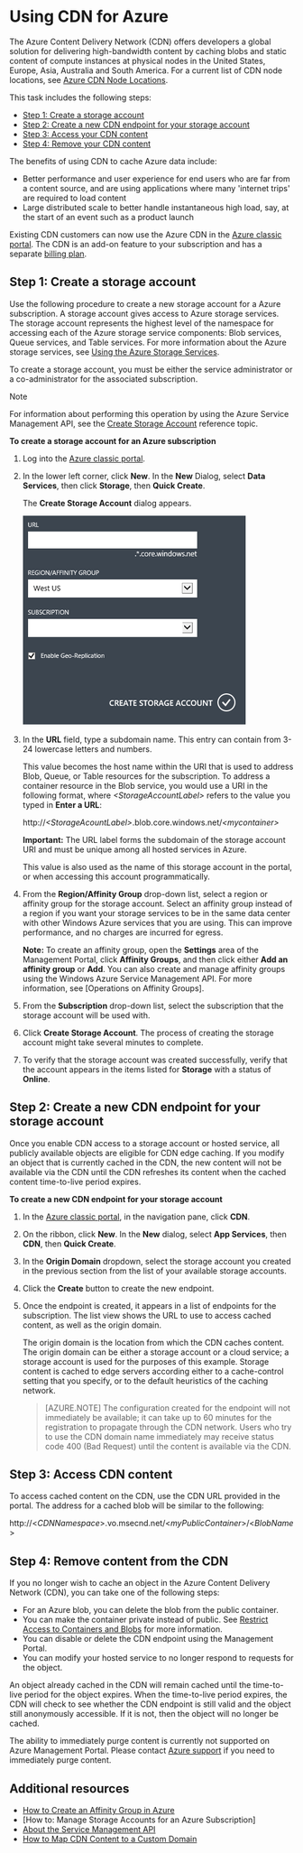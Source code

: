 # Using CDN for Azure
The Azure Content Delivery Network (CDN) offers developers a
global solution for delivering high-bandwidth content by caching blobs
and static content of compute instances at physical nodes in the United
States, Europe, Asia, Australia and South America. For a current list of
CDN node locations, see [Azure CDN Node Locations].

This task includes the following steps:

* [Step 1: Create a storage account](#Step1)
* [Step 2: Create a new CDN endpoint for your storage account](#Step2)
* [Step 3: Access your CDN content](#Step3)
* [Step 4: Remove your CDN content](#Step4)

The benefits of using CDN to cache Azure data include:

* Better performance and user experience for end users who are far from a content source, and are using applications where many 'internet trips' are required to load content
* Large distributed scale to better handle instantaneous high load, say, at the start of an event such as a product launch

Existing CDN customers can now use the Azure CDN in the [Azure classic portal]. The CDN is an add-on feature to your subscription and has a separate [billing plan].

<a id="Step1"> </a>

<h2>Step 1: Create a storage account</h2>

Use the following procedure to create a new storage account for a
Azure subscription. A storage account gives access to 
Azure storage services. The storage account represents the highest level
of the namespace for accessing each of the Azure storage service
components: Blob services, Queue services, and Table services. For more
information about the Azure storage services, see [Using the
Azure Storage Services](http://msdn.microsoft.com/library/azure/gg433040.aspx).

To create a storage account, you must be either the service
administrator or a co-administrator for the associated subscription.

> [!NOTE]
> For information about performing this operation by using the
> Azure Service Management API, see the [Create Storage Account](http://msdn.microsoft.com/library/windowsazure/hh264518.aspx) reference topic.
> 
> 

**To create a storage account for an Azure subscription**

1. Log into the [Azure classic portal].
2. In the lower left corner, click **New**. In the **New** Dialog, select **Data Services**, then click **Storage**, then **Quick Create**.
   
   The **Create Storage Account** dialog appears.
   
   ![Create Storage Account][create-new-storage-account]
3. In the **URL** field, type a subdomain name. This entry can contain from 3-24 lowercase letters and numbers.
   
    This value becomes the host name within the URI that is used to
    address Blob, Queue, or Table resources for the subscription. To
    address a container resource in the Blob service, you would use a
    URI in the following format, where *&lt;StorageAccountLabel&gt;* refers
    to the value you typed in **Enter a URL**:
   
    http://*&lt;StorageAcountLabel&gt;*.blob.core.windows.net/*&lt;mycontainer&gt;*
   
    **Important:** The URL label forms the subdomain of the storage
    account URI and must be unique among all hosted services in 
    Azure.
   
    This value is also used as the name of this storage account in the portal, or when accessing this account programmatically.
4. From the **Region/Affinity Group** drop-down list, select a region or affinity group for the storage account. Select an affinity group instead of a region if you want your storage services to be in the same data center with other Windows Azure services that you are using. This can improve performance, and no charges are incurred for egress.  
   
   **Note:** To create an affinity group, open the **Settings** area of the Management Portal, click **Affinity Groups**, and then click either **Add an affinity group** or **Add**. You can also create and manage affinity groups using the Windows Azure Service Management API. For more information, see [Operations on Affinity Groups].
5. From the **Subscription** drop-down list, select the subscription that the storage account will be used with.
6. Click **Create Storage Account**. The process of creating the storage account might take several minutes to complete.
7. To verify that the storage account was created successfully, verify that the account appears in the items listed for **Storage** with a status of **Online**.

<a id="Step2"> </a>

<h2>Step 2: Create a new CDN endpoint for your storage account</h2>

Once you enable CDN access to a storage account or hosted service, all
publicly available objects are eligible for CDN edge caching. If you
modify an object that is currently cached in the CDN, the new content
will not be available via the CDN until the CDN refreshes its content
when the cached content time-to-live period expires.

**To create a new CDN endpoint for your storage account**

1. In the [Azure classic portal], in the navigation pane, click **CDN**.
2. On the ribbon, click **New**. In the **New** dialog, select **App Services**, then **CDN**, then **Quick Create**.
3. In the **Origin Domain** dropdown, select the storage account you created in the previous section from the list of your available storage accounts. 
4. Click the **Create** button to create the new endpoint.
5. Once the endpoint is created, it appears in a list of endpoints for the subscription. The list view shows the URL to use to access cached content, as well as the origin domain. 
   
    The origin domain is the location from which the CDN caches
    content. The origin domain can be either a storage account or a cloud service; a storage account is used for the purposes of this example. Storage content is cached to edge servers according either to a cache-control setting that you specify, or to the default heuristics of the caching network. 

    > [AZURE.NOTE] The configuration created for the endpoint will not
    immediately be available; it can take up to 60 minutes for the
    registration to propagate through the CDN network. Users who try to
    use the CDN domain name immediately may receive status code 400
    (Bad Request) until the content is available via the CDN.

<a id="Step3"> </a>

<h2>Step 3: Access CDN content</h2> 

To access cached content on the CDN, use the CDN URL provided in the portal. The address for a cached blob will be similar to the following:

http://<*CDNNamespace*\>.vo.msecnd.net/<*myPublicContainer*\>/<*BlobName*\>

<a id="Step4"> </a>

<h2>Step 4: Remove content from the CDN</h2>

If you no longer wish to cache an object in the Azure Content
Delivery Network (CDN), you can take one of the following steps:

* For an Azure blob, you can delete the blob from the public
  container.
* You can make the container private instead of public. See [Restrict Access to Containers and Blobs](https://azure.microsoft.com/documentation/articles/storage-manage-access-to-resources/#restrict-access-to-containers-and-blobs) for more information.
* You can disable or delete the CDN endpoint using the Management
  Portal.
* You can modify your hosted service to no longer respond to requests for the
  object.

An object already cached in the CDN will remain cached until the
time-to-live period for the object expires. When the time-to-live period
expires, the CDN will check to see whether the CDN endpoint is still
valid and the object still anonymously accessible. If it is not, then
the object will no longer be cached.

The ability to immediately purge content is currently not supported on Azure Management Portal. Please contact [Azure support](https://azure.microsoft.com/support/options/)  if you need to immediately purge content. 

## Additional resources
* [How to Create an Affinity Group in Azure]
* [How to: Manage Storage Accounts for an Azure Subscription]
* [About the Service Management API]
* [How to Map CDN Content to a Custom Domain]

[Create Storage Account]: http://azure.microsoft.com/documentation/articles/storage-create-storage-account/
[Azure CDN Node Locations]: http://msdn.microsoft.com/library/windowsazure/gg680302.aspx
[Azure classic portal]: https://manage.windowsazure.com/
[billing plan]: /pricing/calculator/?scenario=full
[How to Create an Affinity Group in Azure]: http://msdn.microsoft.com/library/azure/ee460798.aspx
[Overview of the Azure CDN]: http://msdn.microsoft.com/library/windowsazure/ff919703.aspx
[About the Service Management API]: http://msdn.microsoft.com/library/windowsazure/ee460807.aspx
[How to Map CDN Content to a Custom Domain]: http://msdn.microsoft.com/library/windowsazure/gg680307.aspx


[create-new-storage-account]: ./media/cdn/CDN_CreateNewStorageAcct.png
[Previous Management Portal]: ../../Shared/Media/previous-portal.png
